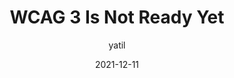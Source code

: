 ---
author: yatil
date: 2021-12-11
tags:
  - accessibility
  - wcag
target_url: https://yatil.net/blog/wcag-3-is-not-ready-yet
title: WCAG 3 Is Not Ready Yet
---